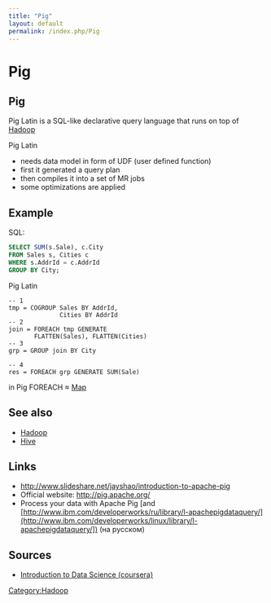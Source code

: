 ```yaml
---
title: "Pig"
layout: default
permalink: /index.php/Pig
---
```


# Pig

## Pig
Pig Latin is a SQL-like declarative query language that runs on top of [Hadoop](Hadoop)

Pig Latin
- needs data model in form of UDF (user defined function)
- first it generated a query plan
- then compiles it into a set of MR jobs
- some optimizations are applied


## Example
SQL:

```sql
SELECT SUM(s.Sale), c.City 
FROM Sales s, Cities c
WHERE s.AddrId = c.AddrId
GROUP BY City;
```


Pig Latin
```text only
-- 1
tmp = COGROUP Sales BY AddrId,
              Cities BY AddrId
-- 2 
join = FOREACH tmp GENERATE 
       FLATTEN(Sales), FLATTEN(Cities)
-- 3
grp = GROUP join BY City

-- 4
res = FOREACH grp GENERATE SUM(Sale)
```

in Pig FOREACH $\approx$ [Map](MapReduce#Map_Function)


## See also
- [Hadoop](Hadoop)
- [Hive](Hive)

## Links
- http://www.slideshare.net/jayshao/introduction-to-apache-pig
- Official website: http://pig.apache.org/ 
- Process your data with Apache Pig [and [http://www.ibm.com/developerworks/ru/library/l-apachepigdataquery/](http://www.ibm.com/developerworks/linux/library/l-apachepigdataquery/]) (на русском)

## Sources
- [Introduction to Data Science (coursera)](Introduction_to_Data_Science_(coursera))

[Category:Hadoop](Category_Hadoop)